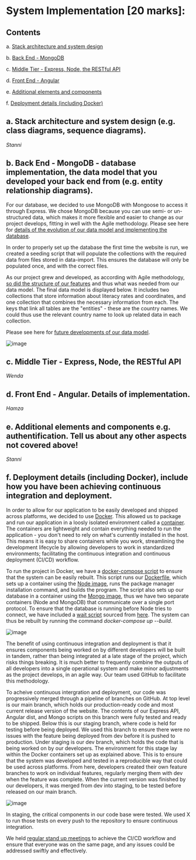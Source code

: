 # System Implementation [20 marks]:

## Contents
a. [Stack architecture and system design](https://github.com/jess-mw/desk23/tree/main/Documentation/2.%20System%20Implementation#a-stack-architecture-and-system-design-eg-class-diagrams-sequence-diagrams)

b. [Back End - MongoDB](https://github.com/jess-mw/desk23/tree/main/Documentation/2.%20System%20Implementation#b-back-end---mongodb---database-implementation-the-data-model-that-you-developed-your-back-end-from-eg-entity-relationship-diagrams)

c. [Middle Tier - Express, Node, the RESTful API](https://github.com/jess-mw/desk23/tree/main/Documentation/2.%20System%20Implementation#c-middle-tier---express-node-the-restful-api)

d. [Front End - Angular](https://github.com/jess-mw/desk23/tree/main/Documentation/2.%20System%20Implementation#d-front-end---angular-details-of-implementation)

e. [Additional elements and components](https://github.com/jess-mw/desk23/tree/main/Documentation/2.%20System%20Implementation#e-additional-elements-and-components-eg-authentification-tell-us-about-any-other-aspects-not-covered-above)

f. [Deployment details (including Docker)](https://github.com/jess-mw/desk23/tree/main/Documentation/2.%20System%20Implementation#f-deployment-details-including-docker-include-how-you-have-been-achieving-continuous-integration-and-deployment)

## a. Stack architecture and system design (e.g. class diagrams, sequence diagrams).
*Stanni*

## b. Back End - MongoDB - database implementation, the data model that you developed your back end from (e.g. entity relationship diagrams).

For our database, we decided to use MongoDB with Mongoose to access it through Express. We chose MongoDB because you can use semi- or un-structured data, which makes it more flexible and easier to change as our project develops, fitting in well with the Agile methodology. Please see here for [details of the evolution of our data model and implementing the database](https://github.com/jess-mw/desk23/blob/491a60804c4803faf8612054fc73f5efd8fa77e2/Documentation/2.%20System%20Implementation/Data%20Model.md).

In order to properly set up the database the first time the website is run, we created a seeding script that will populate the collections with the required data from files stored in data-import. This ensures the database will only be populated once, and with the correct files.

As our project grew and developed, as according with Agile methodology, [so did the structure of our features](https://github.com/jess-mw/desk23/blob/main/Documentation/2.%20System%20Implementation/Data%20Model.md#data-model---first-iteration) and thus what was needed from our data model.
The final data model is displayed below. It includes two collections that store information about literacy rates and coordinates, and one collection that combines the necessary information from each. The keys that link all tables are the "entities" - these are the country names. We could thus use the relevant country name to look up related data in each collection.

Please see here for [future developments of our data model](https://github.com/jess-mw/desk23/blob/main/Documentation/2.%20System%20Implementation/Data%20Model.md#extensions).

![image](https://user-images.githubusercontent.com/45073537/117008237-6b6faf80-ace2-11eb-8271-73d8342239c8.png)

## c. Middle Tier - Express, Node, the RESTful API
*Wenda*

## d. Front End - Angular. Details of implementation.
*Hamza*

## e. Additional elements and components e.g. authentification. Tell us about any other aspects not covered above!
*Stanni*

## f. Deployment details (including Docker), include how you have been achieving continuous integration and deployment.

In order to allow for our application to be easily developed and shipped across platforms, we decided to use [Docker](https://www.docker.com/why-docker). This allowed us to package and run our application in a loosly isolated environment called a [container](https://www.docker.com/resources/what-container). The containers are lightweight and contain everything needed to run the application - you don't need to rely on what's currently installed in the host. This means it is easy to share containers while you work, streamlining the development lifecycle by allowing developers to work in standardized environments; facilitating the continuous integration and continuous deployment (CI/CD) workflow.

To run the project in Docker, we have a [docker-compose script](https://github.com/jess-mw/desk23/blob/84f480d095bc974c9542099c703a6f18db6725ac/Website/docker-compose.yml) to ensure that the system can be easily rebuilt. This script runs our [Dockerfile](https://github.com/jess-mw/desk23/blob/84f480d095bc974c9542099c703a6f18db6725ac/Website/Dockerfile), which sets up a container using the [Node image](https://hub.docker.com/_/node/), runs the package manager installation command, and builds the program. The script also sets up our database in a container using the [Mongo image](https://hub.docker.com/_/mongo/), thus we have two separate containers (Node and MongoDB) that communicate over a single port protocol. To ensure that the database is running before Node tries to connect, we have included a [wait script](https://github.com/jess-mw/desk23/blob/84f480d095bc974c9542099c703a6f18db6725ac/Website/wait-for.sh) sourced from [here](https://raw.githubusercontent.com/eficode/wait-for/master/wait-for). The system can thus be rebuilt by running the command *docker-compose up --build*.

![image](https://user-images.githubusercontent.com/45073537/117691378-bd697700-b1b3-11eb-9beb-b974e725a817.png)

The benefit of using continuous integration and deployment is that it ensures components being worked on by different developers will be built in tandem, rather than being integrated at a late stage of the project, which risks things breaking. It is much better to frequently combine the outputs of all developers into a single operational system and make minor adjustments as the project develops, in an agile way. Our team used GitHub to facilitate this methodology.

To acheive continuous intergration and deployment, our code was progressively merged through a pipeline of branches on GitHub. At top level is our main branch, which holds our production-ready code and most current release version of the website. The contents of our Express API, Angular dist, and Mongo scripts on this branch were fully tested and ready to be shipped. Below this is our staging branch, where code is held for testing before being deployed. We used this branch to ensure there were no issues with the feature being deployed from dev before it is pushed to production. Under staging is our dev branch, which holds the code that is being worked on by our developers. The environment for this stage lay within the Docker containers set up as explained above. This is to ensure that the system was developed and tested in a reproducible way that could be used across platforms. From here, developers created their own feature branches to work on individual features, regularly merging them with dev when the feature was complete. When the current version was finished by our developers, it was merged from dev into staging, to be tested before released on our main branch.

![image](https://user-images.githubusercontent.com/45073537/117686796-1d115380-b1af-11eb-8e01-69ecdc64144e.png)

In staging, the critical components in our code base were tested. We used X to run those tests on every push to the repository to ensure continuous integration.

We held [regular stand up meetings](https://github.com/jess-mw/desk23/tree/main/Documentation/4.%20Sprints%20and%20Project%20Management/Minutes) to achieve the CI/CD workflow and ensure that everyone was on the same page, and any issues could be addressed swiftly and effectively.
